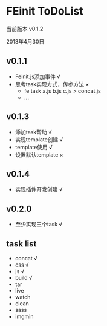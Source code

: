 FEinit ToDoList
=======
当前版本 v0.1.2

2013年4月30日

## v0.1.1
 * Feinit.js添加事件 √
 * 思考task实现方式，传参方法 ×
    * fe task a.js b.js c.js > concat.js
    * ...

## v0.1.3
 * 添加task帮助 √
 * 实现template创建 √
 * template使用 √
 * 设置默认template ×

## v0.1.4
 * 实现插件开发创建 √

## v0.2.0
 * 至少实现三个task √

## task list
 * concat   √
 * css      √
 * js       √
 * build    √   
 * tar
 * live
 * watch
 * clean
 * sass
 * imgmin